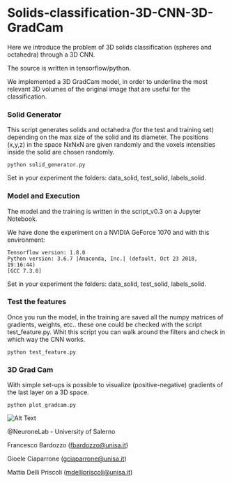 # Solids-classification-3D-CNN-3D-GradCam
Here we introduce the problem of 3D solids classification (spheres and octahedra) through a 3D CNN.

The source is written in tensorflow/python.

We implemented a 3D GradCam model, in order to underline the most relevant 3D volumes of the original image that are useful for the classification.


### Solid Generator
This script generates solids and octahedra (for the test and training set) depending on the max size of the solid and its diameter. The positions (x,y,z) in the space NxNxN are given randomly and the voxels intensities inside the solid are chosen randomly.

``` 
python solid_generator.py
```
Set in your experiment the folders: data_solid, test_solid, labels_solid.


### Model and Execution
The model and the training is written in the script_v0.3 on a Jupyter Notebook.

We have done the experiment on a NVIDIA GeForce 1070 and with this environment:
``` 
Tensorflow version: 1.8.0
Python version: 3.6.7 |Anaconda, Inc.| (default, Oct 23 2018, 19:16:44) 
[GCC 7.3.0]
``` 


Set in your experiment the folders: data_solid, test_solid, labels_solid.

### Test the features
Once you run the model, in the training are saved all the numpy matrices of gradients, weights, etc..
these one could be checked with the script test_feature.py. Whit this script you can walk around the filters and check in which way the CNN works.

``` 
python test_feature.py
```

### 3D Grad Cam

With simple set-ups is possible to visualize (positive-negative) gradients of the last layer on a 3D space. 
``` 
python plot_gradcam.py
```

![Alt Text](https://github.com/lodeguns/Solids-classification-3D-CNN-3D-GradCam/blob/master/myimage.gif)

@NeuroneLab - University of Salerno

Francesco Bardozzo (fbardozzo@unisa.it)

Gioele Ciaparrone  (gciaparrone@unisa.it)

Mattia Delli Priscoli (mdellipriscoli@unisa.it)
